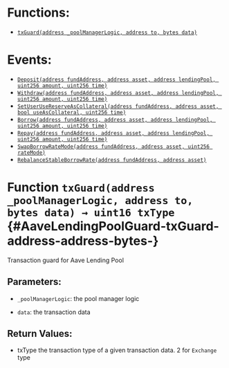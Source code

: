 

# Functions:
- [`txGuard(address _poolManagerLogic, address to, bytes data)`](#AaveLendingPoolGuard-txGuard-address-address-bytes-)

# Events:
- [`Deposit(address fundAddress, address asset, address lendingPool, uint256 amount, uint256 time)`](#AaveLendingPoolGuard-Deposit-address-address-address-uint256-uint256-)
- [`Withdraw(address fundAddress, address asset, address lendingPool, uint256 amount, uint256 time)`](#AaveLendingPoolGuard-Withdraw-address-address-address-uint256-uint256-)
- [`SetUserUseReserveAsCollateral(address fundAddress, address asset, bool useAsCollateral, uint256 time)`](#AaveLendingPoolGuard-SetUserUseReserveAsCollateral-address-address-bool-uint256-)
- [`Borrow(address fundAddress, address asset, address lendingPool, uint256 amount, uint256 time)`](#AaveLendingPoolGuard-Borrow-address-address-address-uint256-uint256-)
- [`Repay(address fundAddress, address asset, address lendingPool, uint256 amount, uint256 time)`](#AaveLendingPoolGuard-Repay-address-address-address-uint256-uint256-)
- [`SwapBorrowRateMode(address fundAddress, address asset, uint256 rateMode)`](#AaveLendingPoolGuard-SwapBorrowRateMode-address-address-uint256-)
- [`RebalanceStableBorrowRate(address fundAddress, address asset)`](#AaveLendingPoolGuard-RebalanceStableBorrowRate-address-address-)


# Function `txGuard(address _poolManagerLogic, address to, bytes data) → uint16 txType` {#AaveLendingPoolGuard-txGuard-address-address-bytes-}
Transaction guard for Aave Lending Pool


## Parameters:
- `_poolManagerLogic`: the pool manager logic

- `data`: the transaction data


## Return Values:
- txType the transaction type of a given transaction data. 2 for `Exchange` type


